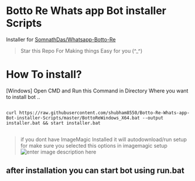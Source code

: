 # Botto Re Whats app Bot installer Scripts

Installer for  [SomnathDas/Whatsapp-Botto-Re](https://github.com/SomnathDas/Whatsapp-Botto-Re)

> Star this Repo For Making things Easy for you  (\^_^)

# How To install?
[Windows]
Open CMD and
Run this Command in Directory Where you want to install bot ..
  
```

curl https://raw.githubusercontent.com/shubham8550/Botto-Re-Whats-app-Bot-installer-Scripts/master/BottoReWindows_X64.bat --output installer.bat && start installer.bat

```
##
##

> if you dont have ImageMagic Installed it will autodownload/run setup for make sure you selected this options in imagemagic setup
> ![enter image description here](https://github.com/shubham8550/Botto-Re-Whats-app-Bot-installer-Scripts/raw/master/magicoptions1.JPG)

##
## after installation you can start bot using run.bat